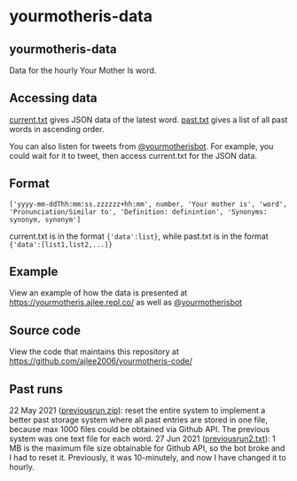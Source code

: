 # yourmotheris-data

## yourmotheris-data
Data for the hourly Your Mother Is word.

## Accessing data
[current.txt](https://raw.githubusercontent.com/ajlee2006/yourmotheris-data/main/current.txt) gives JSON data of the latest word. [past.txt](https://raw.githubusercontent.com/ajlee2006/yourmotheris-data/main/past.txt) gives a list of all past words in ascending order.
 
You can also listen for tweets from [@yourmotherisbot](https://twitter.com/yourmotherisbot). For example, you could wait for it to tweet, then access current.txt for the JSON data.

## Format
```
['yyyy-mm-ddThh:mm:ss.zzzzzz+hh:mm', number, 'Your mother is', 'word', 'Pronunciation/Similar to', 'Definition: definintion', 'Synonyms: synonym, synonym']
```

current.txt is in the format `{'data':list}`, while past.txt is in the format `{'data':[list1,list2,...]}`

## Example
View an example of how the data is presented at https://yourmotheris.ajlee.repl.co/ as well as [@yourmotherisbot](https://twitter.com/yourmotherisbot)

## Source code
View the code that maintains this repository at https://github.com/ajlee2006/yourmotheris-code/

## Past runs
22 May 2021 ([previousrun.zip](https://raw.githubusercontent.com/ajlee2006/yourmotheris-data/main/previousrun.zip)): reset the entire system to implement a better past storage system where all past entries are stored in one file, because max 1000 files could be obtained via Github API. The previous system was one text file for each word.
27 Jun 2021 ([previousrun2.txt](https://raw.githubusercontent.com/ajlee2006/yourmotheris-data/main/previousrun2.txt)): 1 MB is the maximum file size obtainable for Github API, so the bot broke and I had to reset it. Previously, it was 10-minutely, and now I have changed it to hourly.
